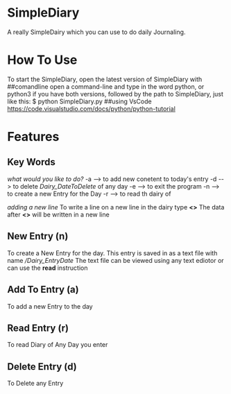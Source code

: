 # SimpleDiary
A really SimpleDairy which you can use to do daily Journaling.
# How To Use
To start the SimpleDiary, open the latest version of SimpleDiary with 
##comandline
open a command-line and type in the word python, 
or python3 if you have both versions,
followed by the path to SimpleDiary,
just like this: $ python SimpleDiary.py 
##using VsCode
https://code.visualstudio.com/docs/python/python-tutorial

# Features
## Key Words
_what would you like to do?_
-a --> to add new conetent to today's entry
-d --> to delete _Dairy_DateToDelete_ of any day
-e --> to exit the program
-n --> to create a new Entry for the Day
-r --> to read th  dairy of 

_adding a new line_
To write a line on a new line in the dairy type **<>**
The data after **<>** will be written in a new line
## New Entry (n)
To create a New Entry for the day.
This entry is saved in as a text file with name _/Dairy_EntryDate_
The text file can be viewed using any text ediotor or can use the **read** instruction
## Add To Entry (a)
To add a new Entry to the day
## Read Entry (r)
To read Diary of Any Day you enter
## Delete Entry (d)
To Delete any Entry
